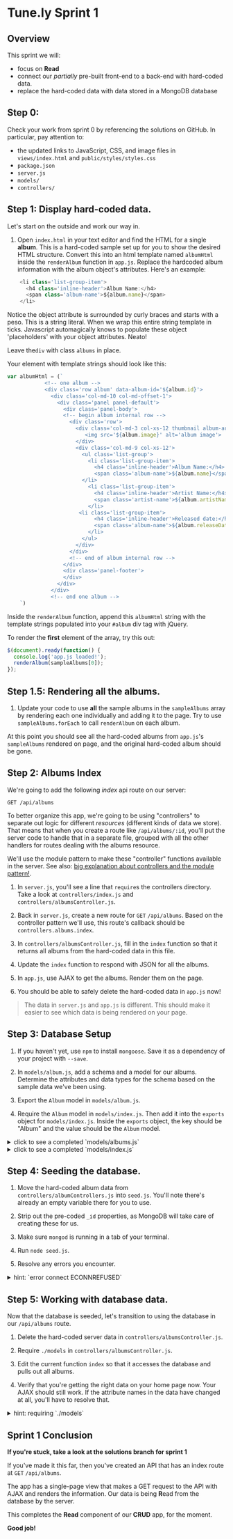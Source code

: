 # Tune.ly Sprint 1

## Overview

This sprint we will:
* focus on **Read**
* connect our _partially_ pre-built front-end to a back-end with hard-coded data.
* replace the hard-coded data with data stored in a MongoDB database


## Step 0:

Check your work from sprint 0 by referencing the solutions on GitHub. In particular, pay attention to:

* the updated links to JavaScript, CSS, and image files in `views/index.html` and `public/styles/styles.css`
* `package.json`
* `server.js`
* `models/`
* `controllers/`

## Step 1: Display hard-coded data.

Let's start on the outside and work our way in.  

1. Open `index.html` in your text editor and find the HTML for a single **album**.  This is a hard-coded sample set up for you to show the desired HTML structure.  Convert this into an html template named `albumHtml` inside the `renderAlbum` function in `app.js`. Replace the hardcoded album information with the album object's attributes.  Here's an example: 

```js
    <li class='list-group-item'>
      <h4 class='inline-header'>Album Name:</h4>
      <span class='album-name'>${album.name}</span>
    </li>
```

Notice the object attribute is surrounded by curly braces and starts with a peso. This is a string literal.  When we wrap this entire string template in ticks.  Javascript automagically knows to populate these object 'placeholders' with your object attributes. Neato!


Leave the`div` with class `albums` in place.

Your element with template strings should look like this:
  
  
```javascript  
var albumHtml = (`
            <!-- one album -->
            <div class='row album' data-album-id='${album.id}'>
              <div class='col-md-10 col-md-offset-1'>
                <div class='panel panel-default'>
                  <div class='panel-body'>
                  <!-- begin album internal row -->
                    <div class='row'>
                      <div class='col-md-3 col-xs-12 thumbnail album-art'>
                         <img src='${album.image}' alt='album image'>
                      </div>
                      <div class='col-md-9 col-xs-12'>
                        <ul class='list-group'>
                          <li class='list-group-item'>
                            <h4 class='inline-header'>Album Name:</h4>
                            <span class='album-name'>${album.name}</span>
                        </li>
                          <li class='list-group-item'>
                            <h4 class='inline-header'>Artist Name:</h4>
                            <span class='artist-name'>${album.artistName}</span>
                          </li>
                       <li class='list-group-item'>
                            <h4 class='inline-header'>Released date:</h4>
                            <span class='album-name'>${album.releaseDate}</span>
                          </li>
                        </ul>
                      </div>
                    </div>
                    <!-- end of album internal row -->
                  </div>
                  <div class='panel-footer'>
                  </div>
                </div>
              </div>
              <!-- end one album -->
    `)

```
Inside the `renderAlbum` function, append this `albumHtml` string with the template strings populated  into your `#album` div tag with jQuery.


To render the **first** element of the array, try this out:


  ```js
  $(document).ready(function() {
    console.log('app.js loaded!');
    renderAlbum(sampleAlbums[0]);
  });
  ```








## Step 1.5: Rendering all the albums.

1. Update your code to use **all** the sample albums in the `sampleAlbums` array by rendering each one individually and adding it to the page.  Try to use `sampleAlbums.forEach` to call `renderAlbum` on each album. 


At this point you should see all the hard-coded albums from `app.js`'s `sampleAlbums` rendered on page, and the original hard-coded album should be gone.  



## Step 2: Albums Index

We're going to add the following _index_ api route on our server:

```
GET /api/albums
```

To better organize this app, we're going to be using "controllers" to separate out logic for different _resources_ (different kinds of data we store).  That means that when you create a route like `/api/albums/:id`, you'll put the server code to handle that in a separate file, grouped with all the other handlers for routes dealing with the albums resource.  

We'll use the module pattern to make these "controller" functions available in the server.  See also: [big explanation about controllers and the module pattern!](controllers_example.md).  

1. In `server.js`, you'll see a line that `require`s the controllers directory. Take a look at  `controllers/index.js` and `controllers/albumsController.js`.

1. Back in `server.js`, create a new route for `GET`  `/api/albums`.  Based on the controller pattern we'll use, this route's callback should be `controllers.albums.index`.

1. In `controllers/albumsController.js`, fill in the `index` function so that it returns all albums from the hard-coded data in this file.

1. Update the `index` function to respond with JSON for all the albums.

1. In `app.js`, use AJAX to get the albums.  Render them on the page.

1. You should be able to safely delete the hard-coded data in `app.js` now!

> The data in `server.js` and `app.js` is different. This should make it easier to see which data is being rendered on your page.


## Step 3: Database Setup


1. If you haven't yet, use `npm` to install `mongoose`.  Save it as a dependency of your project with `--save`.

1. In `models/album.js`, add a schema and a model for our albums.  Determine the attributes and data types for the schema based on the sample data we've been using.

1. Export the `Album` model in `models/album.js`.

1. Require the `Album` model in `models/index.js`.  Then add it into the `exports` object for `models/index.js`. Inside the `exports` object, the key should be "Album" and the value should be the `Album` model.


  <details><summary>click to see a completed `models/albums.js`</summary>

  ```js
  //models/album.js
  var AlbumSchema = new Schema({
    artistName: String,
    name: String,
    releaseDate: String,
    genres: [ String ]
  });

  var Album = mongoose.model('Album', AlbumSchema);

  module.exports = Album;
  ```

  </details>

  <details><summary>click to see a completed `models/index.js`</summary>

  ```js
  module.exports.Album = require("./album.js");
  ```

  </details>


## Step 4: Seeding the database.

1. Move the hard-coded album data from `controllers/albumControllers.js` into `seed.js`.  You'll note there's already an empty variable there for you to use.  

1. Strip out the pre-coded `_id` properties, as MongoDB will take care of creating these for us.

1. Make sure `mongod` is running in a tab of your terminal.

1. Run `node seed.js`.

1. Resolve any errors you encounter.

<details><summary>hint: `error connect ECONNREFUSED`</summary>
If you see an error like:

```
process.nextTick(function() { throw err; })
                              ^
Error: connect ECONNREFUSED 127.0.0.1:27017
```

This error usually means that `mongod` is not running.
</details>


## Step 5: Working with database data.

Now that the database is seeded, let's transition to using the database in our `/api/albums` route.

1. Delete the hard-coded server data in `controllers/albumsController.js`.

1. Require `./models` in `controllers/albumsController.js`.

1. Edit the current function `index` so that it accesses the database and pulls out all albums.

1. Verify that you're getting the right data on your home page now.  Your AJAX should still work. If the attribute names in the data have changed at all, you'll have to resolve that.

<details><summary>hint: requiring `./models`</summary>

```js
var db = require('./models');
```
</details>

## Sprint 1 Conclusion

**If you're stuck, take a look at the solutions branch for sprint 1**

If you've made it this far, then you've created an API that has an index route at `GET` `/api/albums`.

The app has a single-page view that makes a GET request to the API with AJAX and renders the information.  Our data is being **R**ead from the database by the server.

This completes the **Read** component of our **CRUD** app, for the moment.

**Good job!**
